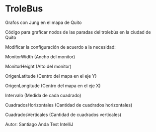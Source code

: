 # TroleBus
Grafos con Jung en el mapa de Quito

Código para graficar nodos de las paradas del trolebús en la ciudad de Quito

Modificar la configuración de acuerdo a la necesidad:

MonitorWidth				(Ancho del monitor)

MonitorHeight				(Alto del monitor)

OrigenLatitude			(Centro del mapa en el eje Y)

OrigenLongitude			(Centro del mapa en el eje X)

Intervalo      				(Medida de cada cuadrado)

CuadradosHorizontales	(Cantidad de cuadrados horizontales)

CuadradosVerticales  	(Cantidad de cuadrados verticales)



Autor: Santiago Anda
Test IntelliJ